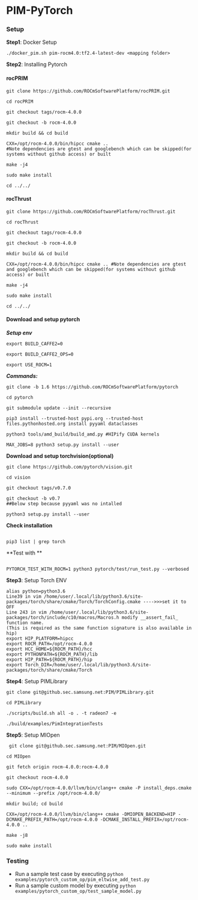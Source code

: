 # PIM-PyTorch

### Setup
__Step1__: Docker Setup
```
./docker_pim.sh pim-rocm4.0:tf2.4-latest-dev <mapping folder>
```

__Step2__: Installing Pytorch
#### rocPRIM
```
git clone https://github.com/ROCmSoftwarePlatform/rocPRIM.git

cd rocPRIM

git checkout tags/rocm-4.0.0

git checkout -b rocm-4.0.0

mkdir build && cd build

CXX=/opt/rocm-4.0.0/bin/hipcc cmake .. 
#Note dependencies are gtest and googlebench which can be skipped(for systems without github access) or built

make -j4

sudo make install

cd ../../
```

#### rocThrust
```
git clone https://github.com/ROCmSoftwarePlatform/rocThrust.git

cd rocThrust

git checkout tags/rocm-4.0.0

git checkout -b rocm-4.0.0

mkdir build && cd build

CXX=/opt/rocm-4.0.0/bin/hipcc cmake .. #Note dependencies are gtest and googlebench which can be skipped(for systems without github access) or built

make -j4

sudo make install

cd ../../
```


#### Download and setup pytorch

***Setup env***
```
export BUILD_CAFFE2=0

export BUILD_CAFFE2_OPS=0

export USE_ROCM=1
```

***Commands:***
```
git clone -b 1.6 https://github.com/ROCmSoftwarePlatform/pytorch

cd pytorch

git submodule update --init --recursive

pip3 install --trusted-host pypi.org --trusted-host files.pythonhosted.org install pyyaml dataclasses

python3 tools/amd_build/build_amd.py #HIPify CUDA kernels

MAX_JOBS=8 python3 setup.py install --user
```


**Download and setup torchvision(optional)**
```
git clone https://github.com/pytorch/vision.git

cd vision

git checkout tags/v0.7.0

git checkout -b v0.7
##Below step because pyyaml was no intalled

python3 setup.py install --user

```

**Check installation**
```

pip3 list | grep torch
```


**Test with **
```

PYTORCH_TEST_WITH_ROCM=1 python3 pytorch/test/run_test.py --verbosed
```

__Step3__: Setup Torch ENV
```
alias python=python3.6
Line39 in vim /home/user/.local/lib/python3.6/site-packages/torch/share/cmake/Torch/TorchConfig.cmake ---->>>set it to OFF
Line 243 in vim /home/user/.local/lib/python3.6/site-packages/torch/include/c10/macros/Macros.h modify __assert_fail_ function name. 
(This is required as the same function signature is also available in hip)
export HIP_PLATFORM=hipcc
export ROCM_PATH=/opt/rocm-4.0.0
export HCC_HOME=${ROCM_PATH}/hcc
export PYTHONPATH=${ROCM_PATH}/lib
export HIP_PATH=${ROCM_PATH}/hip
export Torch_DIR=/home/user/.local/lib/python3.6/site-packages/torch/share/cmake/Torch
```
__Step4__: Setup PIMLibrary
```
git clone git@github.sec.samsung.net:PIM/PIMLibrary.git

cd PIMLibrary

./scripts/build.sh all -o . -t radeon7 -e

./build/examples/PimIntegrationTests
```

__Step5__: Setup MIOpen
```
 git clone git@github.sec.samsung.net:PIM/MIOpen.git

cd MIOpen

git fetch origin rocm-4.0.0:rocm-4.0.0

git checkout rocm-4.0.0

sudo CXX=/opt/rocm-4.0.0/llvm/bin/clang++ cmake -P install_deps.cmake --minimum --prefix /opt/rocm-4.0.0/

mkdir build; cd build

CXX=/opt/rocm-4.0.0/llvm/bin/clang++ cmake -DMIOPEN_BACKEND=HIP -DCMAKE_PREFIX_PATH=/opt/rocm-4.0.0 -DCMAKE_INSTALL_PREFIX=/opt/rocm-4.0.0 ..

make -j8

sudo make install
```

### Testing
  * Run a sample test case by executing `python examples/pytorch_custom_op/pim_eltwise_add_test.py`
  * Run a sample custom model by executing `python examples/pytorch_custom_op/test_sample_model.py`
